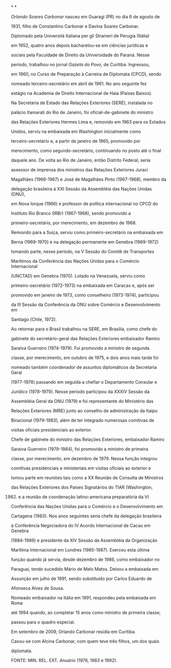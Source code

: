 

* *



*Orlando Soares Carbonar* nasceu em Guaragi (PR) no dia 6 de agosto de

1931, filho de Constantino Carbonar e Davina Soares Carbonar.



Diplomado pela Universitá Italiana per gli Stranieri de Perugia (Itália)

em 1952, quatro anos depois bacharelou-se em ciências jurídicas e

sociais pela Faculdade de Direito da Universidade do Paraná. Nesse

período, trabalhou no jornal *Gazeta do Povo*, de Curitiba. Ingressou,

em 1960, no Curso de Preparação à Carreira de Diplomata (CPCD), sendo

nomeado terceiro-secretário em abril de 1961. No ano seguinte fez

estágio na Academia de Direito Internacional de Haia (Países Baixos).



Na Secretaria de Estado das Relações Exteriores (SERE), instalada no

palácio Itamarati do Rio de Janeiro, foi oficial-de-gabinete do ministro

das Relações Exteriores Hermes Lima e, removido em 1963 para os Estados

Unidos, serviu na embaixada em Washington inicialmente como

terceiro-secretário e, a partir de janeiro de 1965, promovido por

merecimento, como segundo-secretário, continuando no posto até o final

daquele ano. De volta ao Rio de Janeiro, então Distrito Federal, seria

assessor de imprensa dos ministros das Relações Exteriores Juraci

Magalhães (1966-1967) e José de Magalhães Pinto (1967-1968), membro da

delegação brasileira à XXI Sessão da Assembléia das Nações Unidas (ONU),

em Nova Iorque (1966) e professor de política internacional no CPCD do

Instituto Rio Branco (IRBr) (1967-1968), sendo promovido a

primeiro-secretário, por merecimento, em dezembro de 1968.



Removido para a Suíça, serviu como primeiro-secretário na embaixada em

Berna (1969-1970) e na delegação permanente em Genebra (1969-1972)

tomando parte, nesse período, na V Sessão do Comitê de Transportes

Marítimos da Conferência das Nações Unidas para o Comércio Internacional

(UNCTAD) em Genebra (1970). Lotado na Venezuela, serviu como

primeiro-secretário (1972-1973) na embaixada em Caracas e, após ser

promovido em janeiro de 1973, como conselheiro (1973-1974), participou

da III Sessão da Conferência da ONU sobre Comércio e Desenvolvimento em

Santiago (Chile, 1972).



Ao retornar para o Brasil trabalhou na SERE, em Brasília, como chefe do

gabinete do secretário-geral das Relações Exteriores embaixador Ramiro

Saraiva Guerreiro (1974-1979). Foi promovido a ministro de segunda

classe, por merecimento, em outubro de 1975, e dois anos mais tarde foi

nomeado também coordenador de assuntos diplomáticos da Secretaria Geral

(1977-1978) passando em seguida a chefiar o Departamento Consular e

Jurídico (1978-1979). Nesse período participou da XXXIV Sessão da

Assembléia Geral da ONU (1979) e foi representante do Ministério das

Relações Exteriores (MRE) junto ao conselho de administração da Itaipu

Binacional (1979-1983), além de ter integrado numerosas comitivas de

visitas oficiais presidenciais ao exterior.



Chefe de gabinete do ministro das Relações Exteriores, embaixador Ramiro

Saraiva Guerreiro (1979-1984), foi promovido a ministro de primeira

classe, por merecimento, em dezembro de 1979. Nessa função integrou

comitivas presidenciais e ministeriais em visitas oficiais ao exterior e

tomou parte em reuniões tais como a XX Reunião de Consulta de Ministros

das Relações Exteriores dos Países Signatários do TIAR (Washington,

1982) e a reunião de coordenação latino-americana preparatória da VI

Conferência das Nações Unidas para o Comércio e o Desenvolvimento em

Cartagena (1983). Nos anos seguintes seria chefe da delegação brasileira

à Conferência Negociadora do IV Acordo Internacional de Cacau em Genebra

(1884-1986) e presidente da XIV Sessão da Assembléia da Organização

Marítima Internacional em Londres (1985-1987). Exerceu esta última

função quando já servia, desde dezembro de 1986, como embaixador no

Paraguai, tendo sucedido Mário de Melo Matos. Deixou a embaixada em

Assunção em julho de 1991, sendo substituído por Carlos Eduardo de

Afonseca Alves de Sousa.



Nomeado embaixador na Itália em 1991, respondeu pela embaixada em Roma

até 1994 quando, ao completar 15 anos como ministro de primeira classe,

passou para o quadro especial.



Em setembro de 2009, Orlando Carbonar residia em Curitiba.



Casou-se com Alcina Carbonar, com quem teve três filhos, um dos quais

diplomata.



FONTE: MIN. REL. EXT. *Anuário* (1976, 1983 e 1992).



 


